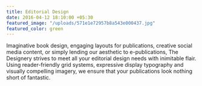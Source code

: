 ```yaml
---
title: Editorial Design
date: 2016-04-12 18:10:00 +05:30
featured_image: "/uploads/571e1e72957b8a543e000437.jpg"
featured_color: green
---
```


Imaginative book design, engaging layouts for publications, creative social media content, or simply lending our aesthetic to e-publications, The Designery strives to meet all your editorial design needs with inimitable flair. Using reader-friendly grid systems, expressive display typography and visually compelling imagery, we ensure that your publications look nothing short of fantastic.
